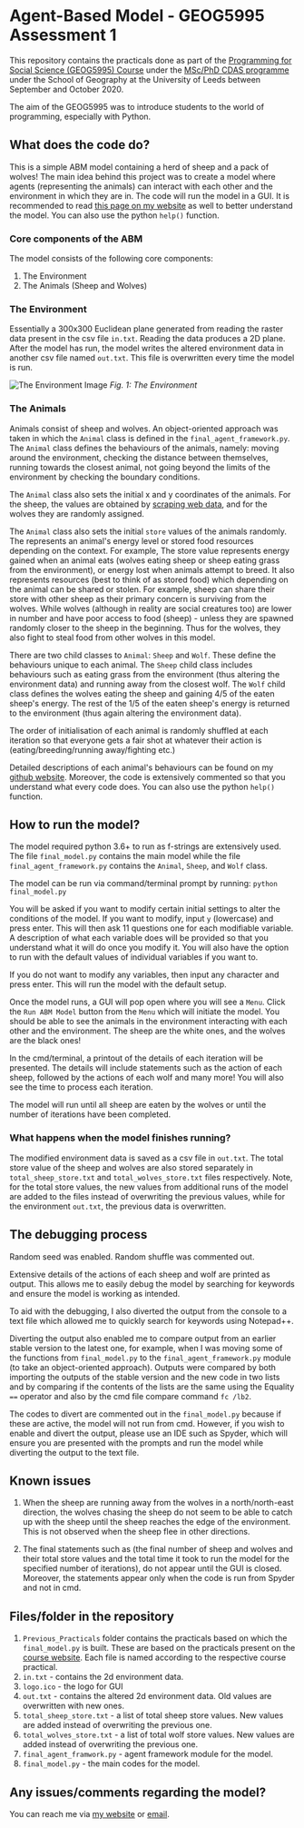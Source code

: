# Agent-Based Model - GEOG5995 Assessment 1
This repository contains the practicals done as part of the [Programming for Social Science (GEOG5995) Course](https://www.geog.leeds.ac.uk/courses/computing/study/core-python-phd) under the [MSc/PhD CDAS programme](https://datacdt.org) under the School of Geography at the University of Leeds between September and October 2020.

The aim of the GEOG5995 was to introduce students to the world of programming, especially with Python.

## What does the code do?
This is a simple ABM model containing a herd of sheep and a pack of wolves! The main idea behind this project was to create a model where agents (representing the animals) can interact with each other and the environment in which they are in. The code will run the model in a GUI. It is recommended to read [this page on my website](https://mushtahid.github.io/projects/uol/pss/abm.html) as well to better understand the model. You can also use the python `help()` function.

### Core components of the ABM
The model consists of the following core components:
1. The Environment
2. The Animals (Sheep and Wolves)

### The Environment
Essentially a 300x300 Euclidean plane generated from reading the raster data present in the csv file `in.txt`. Reading the data produces a 2D plane. After the model has run, the model writes the altered environment data in another csv file named `out.txt`. This file is overwritten every time the model is run.

![The Environment Image](https://mushtahid.github.io/projects/uol/pss/images/the_environment.png) 
*Fig. 1: The Environment*

### The Animals
Animals consist of sheep and wolves. An object-oriented approach was taken in which the `Animal` class is defined in the `final_agent_framework.py`. The `Animal` class defines the behaviours of the animals, namely: moving around the environment, checking the distance between themselves, running towards the closest animal, not going beyond the limits of the environment by checking the boundary conditions. 

The `Animal` class also sets the initial x and y coordinates of the animals. For the sheep, the values are obtained by [scraping web data](http://bit.ly/GeogLeedsAFData), and for the wolves they are randomly assigned.

The `Animal` class also sets the initial `store` values of the animals randomly. The represents an animal's energy level or stored food resources depending on the context. For example, The store value represents energy gained when an animal eats (wolves eating sheep or sheep eating grass from the environment), or energy lost when animals attempt to breed. It also represents resources (best to think of as stored food) which depending on the animal can be shared or stolen. For example, sheep can share their store with other sheep as their primary concern is surviving from the wolves. While wolves (although in reality are social creatures too) are lower in number and have poor access to food (sheep) - unless they are spawned randomly closer to the sheep in the beginning. Thus for the wolves, they also fight to steal food from other wolves in this model.

There are two child classes to `Animal`: `Sheep` and `Wolf`. These define the behaviours unique to each animal. The `Sheep` child class includes behaviours such as eating grass from the environment (thus altering the environment data) and running away from the closest wolf. The `Wolf` child class defines the wolves eating the sheep and gaining 4/5 of the eaten sheep's energy. The rest of the 1/5 of the eaten sheep's energy is returned to the environment (thus again altering the environment data).

The order of initialisation of each animal is randomly shuffled at each iteration so that everyone gets a fair shot at whatever their action is (eating/breeding/running away/fighting etc.) 

Detailed descriptions of each animal's behaviours can be found on my [github website](https://mushtahid.github.io/projects/uol/pss/abm.html). Moreover, the code is extensively commented so that you understand what every code does. You can also use the python `help()` function.

## How to run the model?
The model required python 3.6+ to run as f-strings are extensively used. The file `final_model.py` contains the main model while the file `final_agent_framework.py` contains the `Animal`, `Sheep`, and `Wolf` class.

The model can be run via command/terminal prompt by running: `python final_model.py`

You will be asked if you want to modify certain initial settings to alter the conditions of the model. If you want to modify, input `y` (lowercase) and press enter. This will then ask 11 questions one for each modifiable variable. A description of what each variable does will be provided so that you understand what it will do once you modify it. You will also have the option to run with the default values of individual variables if you want to.

If you do not want to modify any variables, then input any character and press enter. This will run the model with the default setup. 

Once the model runs, a GUI will pop open where you will see a `Menu`. Click the `Run ABM Model` button from the `Menu` which will initiate the model. You should be able to see the animals in the environment interacting with each other and the environment. The sheep are the white ones, and the wolves are the black ones!

In the cmd/terminal, a printout of the details of each iteration will be presented. The details will include statements such as the action of each sheep, followed by the actions of each wolf and many more! You will also see the time to process each iteration.

The model will run until all sheep are eaten by the wolves or until the number of iterations have been completed.

### What happens when the model finishes running?
The modified environment data is saved as a csv file in `out.txt`. The total store value of the sheep and wolves are also stored separately in `total_sheep_store.txt` and `total_wolves_store.txt` files respectively. Note, for the total store values, the new values from additional runs of the model are added to the files instead of overwriting the previous values, while for the environment `out.txt`, the previous data is overwritten.

## The debugging process
Random seed was enabled. Random shuffle was commented out.

Extensive details of the actions of each sheep and wolf are printed as output. This allows me to easily debug the model by searching for keywords and ensure the model is working as intended. 

To aid with the debugging, I also diverted the output from the console to a text file which allowed me to quickly search for keywords using Notepad++. 

Diverting the output also enabled me to compare output from an earlier stable version to the latest one, for example, when I was moving some of the functions from `final_model.py` to the `final_agent_framework.py` module (to take an object-oriented approach). Outputs were compared by both importing the outputs of the stable version and the new code in two lists and by comparing if the contents of the lists are the same using the Equality `==` operator and also by the cmd file compare command `fc /lb2`. 

The codes to divert are commented out in the `final_model.py` because if these are active, the model will not run from cmd. However, if you wish to enable and divert the output, please use an IDE such as Spyder, which will ensure you are presented with the prompts and run the model while diverting the output to the text file.

## Known issues
1. When the sheep are running away from the wolves in a north/north-east direction, the wolves chasing the sheep do not seem to be able to catch up with the sheep until the sheep reaches the edge of the environment. This is not observed when the sheep flee in other directions.

2. The final statements such as (the final number of sheep and wolves and their total store values and the total time it took to run the model for the specified number of iterations), do not appear until the GUI is closed. Moreover, the statements appear only when the code is run from Spyder and not in cmd.

## Files/folder in the repository
1. `Previous_Practicals` folder contains the practicals based on which the `final_model.py` is built. These are based on the practicals present on the [course website](https://www.geog.leeds.ac.uk/courses/computing/study/core-python-phd/). Each file is named according to the respective course practical. 
2. `in.txt` - contains the 2d environment data.
3. `logo.ico` - the logo for GUI
4. `out.txt` - contains the altered 2d environment data. Old values are overwritten with new ones.
5. `total_sheep_store.txt` - a list of total sheep store values. New values are added instead of overwriting the previous one.
6. `total_wolves_store.txt` - a list of total wolf store values. New values are added instead of overwriting the previous one.
7. `final_agent_framwork.py` - agent framework module for the model.
8. `final_model.py` - the main codes for the model.

## Any issues/comments regarding the model?
You can reach me via [my website](https://mushtahid.github.io/) or [email](mailto:mushtahid@gmail.com).
